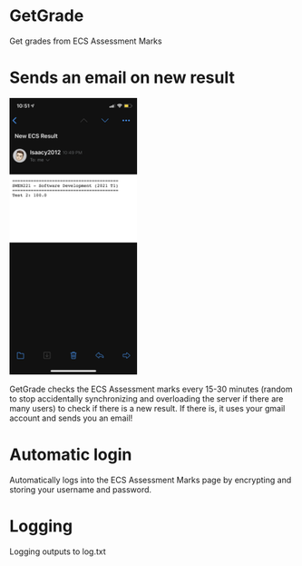 # GetGrade
 Get grades from ECS Assessment Marks

# Sends an email on new result
<p float="left">
  <img src="readMeImages/received_email.png"  width="225" height="487.2">
</p>

GetGrade checks the ECS Assessment marks every 15-30 minutes (random to stop accidentally synchronizing and overloading the server if there are many users) to check if there is a new result. If there is, it uses your gmail account and sends you an email!

# Automatic login
Automatically logs into the ECS Assessment Marks page by encrypting and storing your username and password.

# Logging
Logging outputs to log.txt


